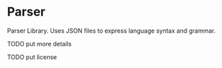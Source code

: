 # Parser

Parser Library. Uses JSON files to express language syntax and grammar.

TODO put more details

TODO put license
